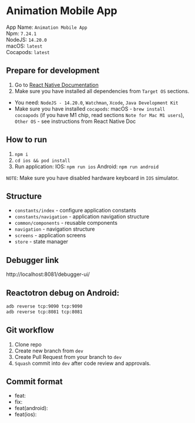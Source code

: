 # Animation Mobile App

App Name: `Animation Mobile App`   
Npm: `7.24.1`  
NodeJS: `14.20.0`  
macOS: `latest`  
Cocapods: `latest`

## Prepare for development
1. Go to [React Native Documentation](https://reactnative.dev/docs/environment-setup)
2. Make sure you have installed all dependencies from `Target OS` sections.
- You need: `NodeJS - 14.20.0`, `Watchman`, `Xcode`, `Java Development Kit`
- Make sure you have installed `cocapods`: macOS - `brew install cocoapods` (if you have M1 chip, read sections `Note for Mac M1 users`), `Other OS` - see instructions from React Native Doc

## How to run
1. `npm i`
2. `cd ios && pod install`
3. Run application:
   IOS: `npm run ios`
   Android: `npm run android`

`NOTE`: Make sure you have disabled hardware keyboard in `IOS` simulator.

## Structure
- `constants/index` - configure application constants
- `constants/navigation` - application navigation structure
- `common/components` - reusable components
- `navigation` - navigation structure
- `screens` - application screens
- `store` - state manager

## Debugger link

http://localhost:8081/debugger-ui/

## Reactotron debug on Android:

```bash
adb reverse tcp:9090 tcp:9090
adb reverse tcp:8081 tcp:8081
```

## Git workflow

1. Clone repo
2. Create new branch from `dev`
3. Create Pull Request from your branch to `dev`
4. `Squash` commit into `dev` after code review and approvals.

## Commit format
- feat:
- fix:
- feat(android):
- feat(ios):
